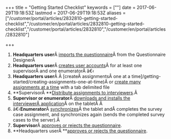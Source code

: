 ﻿+++
title = "Getting Started Checklist"
keywords = [""]
date = 2017-06-29T19:18:53Z
lastmod = 2017-06-29T19:18:53Z
aliases = ["/customer/portal/articles/2832810-getting-started-checklist","/customer/en/portal/articles/2832810-getting-started-checklist","/customer/portal/articles/2832810","/customer/en/portal/articles/2832810"]

+++

1.  **Headquarters user**Â [imports the
    questionnaire](/getting-started/import-the-questionnaire)Â from the
    Questionnaire DesignerÂ 
2.  **Headquarters user**Â [creates user
    accounts](/getting-started/create-user-accounts-for-your-team-)Â for
    at least one supervisorÂ and one enumeratorÂ â€‹
3.  **Headquarters user**Â Â [createÂ assignmentsÂ one at a
    time]/getting-started/creating-assignments-one-at-time)Â or
    [create many assignments at a
    time](/getting-started/uploading-many-assignments-at-a-time) with a
    tab delimited file
4.  **SupervisorÂ **[Distribute assignments to
    interviewers](/getting-started/distributing-assignments-to-interviewers).Â 
5.  **Supervisor or enumerator**Â [downloads and installs the
    interviewerÂ application](/getting-started/download-and-install-the-interviewer-application)Â on
    the tabletÂ Â 
6.  â€‹**Enumerator**Â [synchronizes](/getting-started/synchronization-completing-the-interview)Â the
    tablet andÂ completes the survey case assignment, and synchronizes
    again (sends the completed survey cases to the server).Â 
7.  **Supervisor**Â [approves or rejects the
    questionnaire](/getting-started/supervisor-browsing-the-completed-interview).
8.  **Headquarters userÂ **[approves or rejects the
    questionnaire](/getting-started/headquarters-user-browsing-the-completed-interview).
